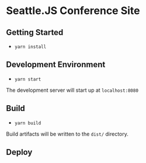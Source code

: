 # Seattle.JS Conference Site

## Getting Started
- `yarn install`

## Development Environment
- `yarn start`

The development server will start up at `localhost:8080`

## Build
- `yarn build`

Build artifacts will be written to the `dist/` directory.

## Deploy
